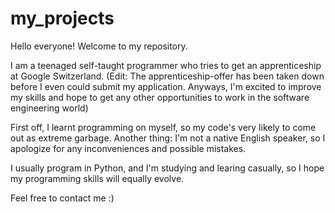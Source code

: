 # my_projects

Hello everyone!
Welcome to my repository.

I am a teenaged self-taught programmer who tries to get an apprenticeship at Google Switzerland.
(Edit: The apprenticeship-offer has been taken down before I even could submit my application. 
Anyways, I'm excited to improve my skills and hope to get any other opportunities to work in the software engineering world)

First off, I learnt programming on myself, so my code's very likely to come out as extreme garbage. 
Another thing: I'm not a native English speaker, so I apologize for any inconveniences and possible mistakes.

I usually program in Python, and I'm studying and learing casually, so I hope my programming skills will equally evolve.

Feel free to contact me :)
